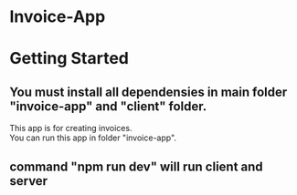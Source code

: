 # Invoice-App

# Getting Started
## You must install all dependensies in main folder "invoice-app" and "client" folder.
This app is for creating invoices.<br/>
You can run this app in folder "invoice-app".<br/> 
## command "npm run dev" will run client and server
